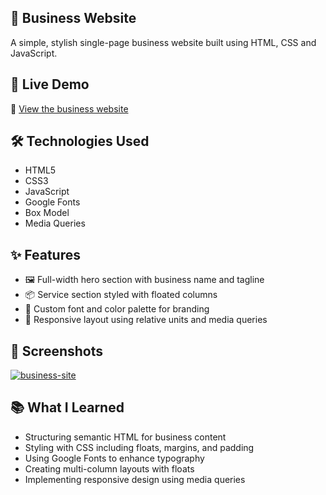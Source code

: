 ## 💼 Business Website

A simple, stylish single-page business website built using HTML, CSS and JavaScript.

## 🚀 Live Demo

🔗 [View the business website](https://dash.generalassemb.ly/selkoc/build-your-own-business-website)

## 🛠️ Technologies Used

- HTML5  
- CSS3  
- JavaScript
- Google Fonts  
- Box Model  
- Media Queries

## ✨ Features

- 🖼️ Full-width hero section with business name and tagline  
- 📦 Service section styled with floated columns  
- 🎨 Custom font and color palette for branding  
- 📱 Responsive layout using relative units and media queries  


## 📸 Screenshots

<a href="https://ibb.co/ymq7rdt8"><img src="https://i.ibb.co/ymq7rdt8/business-site.png" alt="business-site" border="0"></a>

## 📚 What I Learned

- Structuring semantic HTML for business content  
- Styling with CSS including floats, margins, and padding  
- Using Google Fonts to enhance typography  
- Creating multi-column layouts with floats  
- Implementing responsive design using media queries
